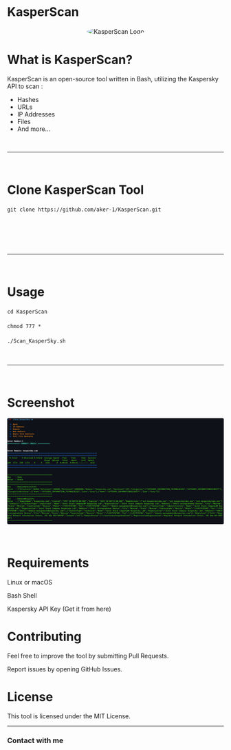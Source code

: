 # KasperScan

<p align="center" style="text-align:center">
  <img src="https://avatars.githubusercontent.com/u/202319508?v=4" alt="KasperScan Logo" width="200" height="200" style="border-radius: 50%; border: 1px solid white;">
</p>

# What is KasperScan?

KasperScan is an open-source tool written in Bash, utilizing the Kaspersky API to scan :
- Hashes
- URLs
- IP Addresses
- Files
- And more...

<br><hr><br>


# Clone KasperScan Tool

`git clone https://github.com/aker-1/KasperScan.git`<br><br><br>

<br><br><hr><br>

# Usage
`cd KasperScan`<br><br>
`chmod 777 *`<br><br>
`./Scan_KasperSky.sh`<br><br>
<br><hr><br>
# Screenshot

<p align="center">
  <img src="Scan_KasperSky.png" alt="KasperScan Screenshot" style="border-radius:3px">
</p>

<br>

# Requirements

Linux or macOS

Bash Shell

Kaspersky API Key (Get it from here)


# Contributing

Feel free to improve the tool by submitting Pull Requests.

Report issues by opening GitHub Issues.


# License

This tool is licensed under the MIT License.

---

### Contact with me


